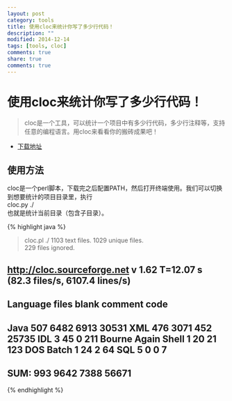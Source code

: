 ```yaml
---
layout: post
category: tools
title: 使用cloc来统计你写了多少行代码！
description: ""
modified: 2014-12-14
tags: [tools, cloc]
comments: true
share: true
comments: true
---
```

使用cloc来统计你写了多少行代码！
===============

> cloc是一个工具，可以统计一个项目中有多少行代码，多少行注释等，支持任意的编程语言。用cloc来看看你的搬砖成果吧！

* [下载地址](http://sourceforge.net/projects/cloc/files/)

## 使用方法

cloc是一个perl脚本，下载完之后配置PATH，然后打开终端使用。我们可以切换到想要统计的项目目录里，执行  
cloc.py ./  
也就是统计当前目录（包含子目录）。
	
{% highlight java %}
> cloc.pl ./
    1103 text files.
    1029 unique files.                                          
     229 files ignored.

http://cloc.sourceforge.net v 1.62  T=12.07 s (82.3 files/s, 6107.4 lines/s)
--------------------------------------------------------------------------------
Language                      files          blank        comment           code
--------------------------------------------------------------------------------
Java                            507           6482           6913          30531
XML                             476           3071            452          25735
IDL                               3             45              0            211
Bourne Again Shell                1             20             21            123
DOS Batch                         1             24              2             64
SQL                               5              0              0              7
--------------------------------------------------------------------------------
SUM:                            993           9642           7388          56671
--------------------------------------------------------------------------------

{% endhighlight %}
